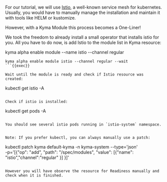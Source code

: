 For our tutorial, we will use [Istio](https://istio.io), a well-known service mesh for kubernetes.
Usually, you would have to manually manage the installation and maintain it with tools like HELM or kustomize. 

However, with a Kyma Module this process becomes a One-Liner!

We took the freedom to already install a small operator that installs istio for you. All you have to do now, is add Istio to the module list in Kyma resource:

kyma alpha enable module --name istio --channel regular
```
kyma alpha enable module istio --channel regular --wait
```{{exec}}

Wait until the module is ready and check if Istio resource was created:
```
kubectl get istio -A
```{{exec}}

Check if istio is installed:
```
kubectl get pods -A
```{{exec}}

You should see several istio pods running in `istio-system` namespace.


Note: If you prefer kubectl, you can always manually use a patch:
```
kubectl patch kyma default-kyma -n kyma-system --type='json' \
  -p='[{"op": "add", "path": "/spec/modules", "value": [{"name": "istio","channel":"regular" }] }]'
```{{exec}}

However you will have observe the resource for Readiness manually and check when it is finished.
